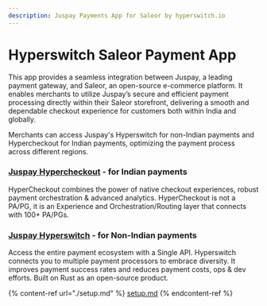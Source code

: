 ```yaml
---
description: Juspay Payments App for Saleor by hyperswitch.io
---
```


# Hyperswitch Saleor Payment App

This app provides a seamless integration between Juspay, a leading payment gateway, and Saleor, an open-source e-commerce platform. It enables merchants to utilize Juspay’s secure and efficient payment processing directly within their Saleor storefront, delivering a smooth and dependable checkout experience for customers both within India and globally.

Merchants can access Juspay's Hyperswitch for non-Indian payments and Hypercheckout for Indian payments, optimizing the payment process across different regions.

### [Juspay Hypercheckout](https://juspay.in/hypercheckout) - for Indian payments
HyperCheckout combines the power of native checkout experiences, robust payment orchestration & advanced analytics. HyperCheckout is not a PA/PG, it is an Experience and Orchestration/Routing layer that connects with 100+ PA/PGs. 

### [Juspay Hyperswitch](https://hyperswitch.io/) - for Non-Indian payments
Access the entire payment ecosystem with a Single API. Hyperswitch connects you to multiple payment processors to embrace diversity. It improves payment success rates and reduces payment costs, ops & dev efforts. Built on Rust as an open-source product.

{% content-ref url="./setup.md" %}
[setup.md](./setup.md)
{% endcontent-ref %}
